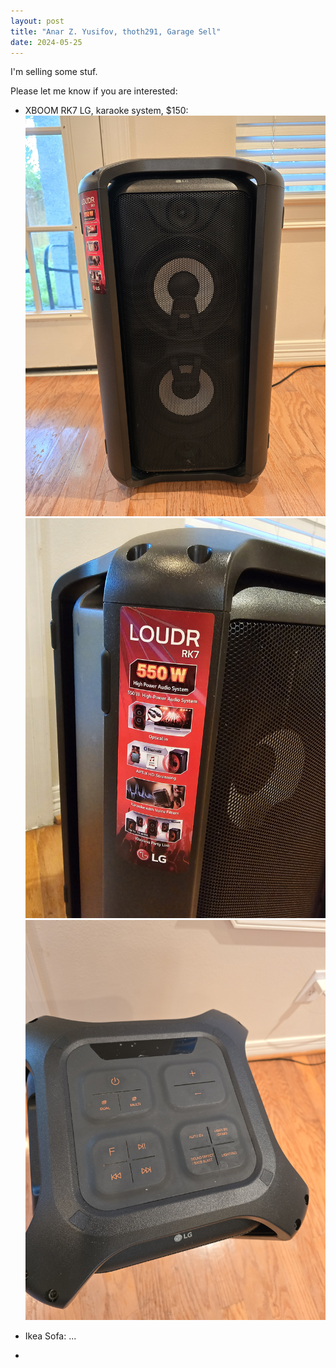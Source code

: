 ```yaml
---
layout: post
title: "Anar Z. Yusifov, thoth291, Garage Sell"
date: 2024-05-25
---
```


I'm selling some stuf.

Please let me know if you are interested:

- XBOOM RK7 LG, karaoke system, $150:
  <img src="/assets/20240525_190713.jpg"></img>
  <img src="/assets/20240525_190718.jpg"></img>
  <img src="/assets/20240525_190726.jpg"></img>

- Ikea Sofa:
  ...

- 